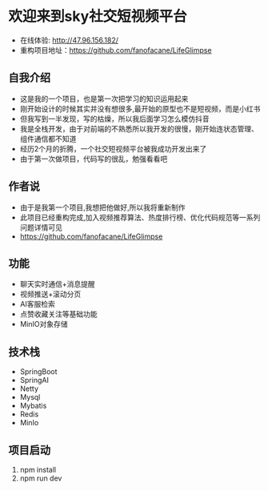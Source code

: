 # 欢迎来到sky社交短视频平台
- 在线体验: http://47.96.156.182/
- 重构项目地址：https://github.com/fanofacane/LifeGlimpse

## 自我介绍
- 这是我的一个项目，也是第一次把学习的知识运用起来
- 刚开始设计的时候其实并没有想很多,最开始的原型也不是短视频，而是小红书
- 但我写到一半发现，写的枯燥，所以我后面学习怎么模仿抖音
- 我是全栈开发，由于对前端的不熟悉所以我开发的很慢，刚开始连状态管理、组件通信都不知道
- 经历2个月的折腾，一个社交短视频平台被我成功开发出来了
- 由于第一次做项目，代码写的很乱，勉强看看吧

## 作者说
- 由于是我第一个项目,我想把他做好,所以我将重新制作
- 此项目已经重构完成,加入视频推荐算法、热度排行榜、优化代码规范等一系列问题详情可见
- https://github.com/fanofacane/LifeGlimpse

## 功能
- 聊天实时通信+消息提醒
- 视频推送+滚动分页
- AI客服检索
- 点赞收藏关注等基础功能
- MinIO对象存储

## 技术栈
- SpringBoot
- SpringAI
- Netty
- Mysql
- Mybatis
- Redis
- MinIo

## 项目启动
1. npm install
2. npm run dev


